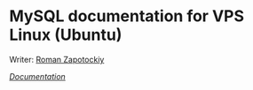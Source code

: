 # MySQL documentation for VPS Linux (Ubuntu)

Writer: [Roman Zapotockiy](https://t.me/dobbi_crmp)

*[Documentation](./documentation/documentation)*
